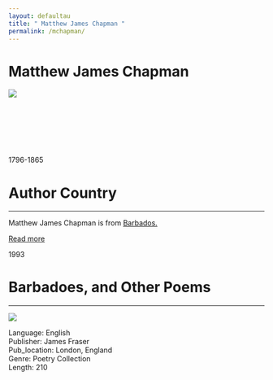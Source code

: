```yaml
---
layout: defaultau
title: " Matthew James Chapman "
permalink: /mchapman/
---
```

<!-- partial:index.partial.html -->
<div class="content">
    <h1> Matthew James Chapman </h1>
    <div class="quote">
        <div><img src="https://t4.ftcdn.net/jpg/03/40/12/49/360_F_340124934_bz3pQTLrdFpH92ekknuaTHy8JuXgG7fi.jpg" class="logo"></div>
    </div>
    <div class="timeline">
        <div style="padding-bottom:100px;"></div>
        <div class="block">
            <div class="date right"><p class="right"> 1796-1865 </p></div>
            <div class="dot"></div>
            <div class="left first">
            <div class="author_country">
                <h1>Author Country</h1><hr>
          <div class="aclocation">  <p> Matthew James Chapman is from <a href="{{ site.baseurl }}/12">Barbados.</a></p></div>
              <div class="acreadmore">  <a href="#">Read more</a></div>
            </div>
            </div>
        </div>
        <div class="block">
            <div class="date right"><p class="left">1993</p></div>
            <div class="dot"></div>
            <div class="right">
                <h1>Barbadoes, and Other Poems</h1><hr>
                <p><img src="https://images-na.ssl-images-amazon.com/images/I/41I4ueo1IxL._SX331_BO1,204,203,200_.jpg"></p>
                <p>
                Language: English <br/>
                Publisher: James Fraser <br/>
                Pub_location: London, England <br/>
                Genre: Poetry Collection<br/>
                Length: 210 <br/>
                </p>
            </div>
        </div>
  <!-- partial -->
<script src='https://cdnjs.cloudflare.com/ajax/libs/jquery/3.1.1/jquery.min.js'></script><script  src="{{ site.baseurl }}/assets/js/authorscript.js"></script>